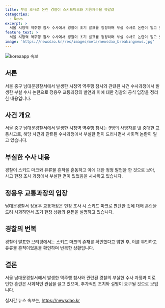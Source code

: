```yaml
---
title: 부실 조사로 논란 경찰이 스키드마크와 기름자국을 헷갈려
categories:
  - News
excerpt: >
  서울 시청역 역주행 참사 수사에서 경찰이 초기 발표를 정정하며 부실 수사로 논란이 일고 있다. 정용우 교통과장은 현장 조사 시 유류물 흔적과 스키드마크를 혼동했으며, 초기 발표의 오류를 사과했다. 초기 브리핑에서 발표된 스키드 마크는 사실 유류물 흔적이었음을 경찰이 번복하며 사태가 더욱 혼란스러워졌다. 초기 발표와 이후의 번복으로 사람들은 경찰의 수사 능력에 대한 의문을 제기하고 있다.
feature_text: >
  서울 시청역 역주행 참사 수사에서 경찰이 초기 발표를 정정하며 부실 수사로 논란이 일고 있다. 정용우 교통과장은 현장 조사 시 유류물 흔적과 스키드마크를 혼동했으며, 초기 발표의 오류를 사과했다. 초기 브리핑에서 발표된 스키드 마크는 사실 유류물 흔적이었음을 경찰이 번복하며 사태가 더욱 혼란스러워졌다. 초기 발표와 이후의 번복으로 사람들은 경찰의 수사 능력에 대한 의문을 제기하고 있다.
image: 'https://newsdao.kr/res/images/meta/newsdao_breakingnews.jpg'
---
```


<p><img src="https://newsdao.kr/res/images/meta/newsdao_breakingnews.jpg" alt="koreaapp 속보" /></p>

<h2 data-ke-size="size26">서론</h2>

<p data-ke-size="size16">서울 중구 남대문경찰서에서 발생한 시청역 역주행 참사와 관련된 사건 수사과정에서 발생한 부실 수사 논란으로 정용우 교통과장의 발언과 이에 대한 경찰의 공식 입장을 정리한 내용입니다.</p>

<h2 data-ke-size="size26">사건 개요</h2>

<p data-ke-size="size16">서울 중구 남대문경찰서에서 발생한 시청역 역주행 참사는 9명의 사망자를 낸 중대한 교통사고로, 해당 사건과 관련된 수사과정에서 부실한 면이 드러나면서 사회적 논란이 일고 있습니다.</p>

<h2 data-ke-size="size26">부실한 수사 내용</h2>

<p data-ke-size="size16">경찰이 스키드 마크와 유류물 흔적을 혼동하고 이에 대한 정정 발언을 한 것으로 보아, 사고 현장 조사 과정에서 부실한 면이 있었음을 시사하고 있습니다.</p>

<h2 data-ke-size="size26">정용우 교통과장의 입장</h2>

<p data-ke-size="size16">남대문경찰서 정용우 교통과장은 현장 조사 시 스키드 마크로 판단한 것에 대해 혼란을 드려 사과하면서 초기 현장 상황의 혼돈을 설명하고 있습니다.</p>

<h2 data-ke-size="size26">경찰의 번복</h2>

<p data-ke-size="size16">경찰이 발표한 브리핑에서는 스키드 마크의 존재를 확인했다고 밝힌 후, 이를 부인하고 유류물 흔적이었음을 확인하며 번복한 상황입니다.</p>

<h2 data-ke-size="size26">결론</h2>

<p data-ke-size="size16">서울 남대문경찰서에서 발생한 역주행 참사와 관련된 경찰의 부실한 수사 과정과 이로 인한 혼란은 사회적인 관심을 끌고 있으며, 추가적인 조치와 설명이 요구될 것으로 보입니다.</p>
실시간 뉴스 속보는, <a href="https://newsdao.kr" rel="dofollow">https://newsdao.kr</a>


